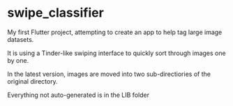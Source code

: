 # swipe_classifier

My first Flutter project, attempting to create an app to help tag large image datasets.

It is using a Tinder-like swiping interface to quickly sort through images one by one.

In the latest version, images are moved into two sub-directiories of the original directory.


Everything not auto-generated is in the LIB folder
